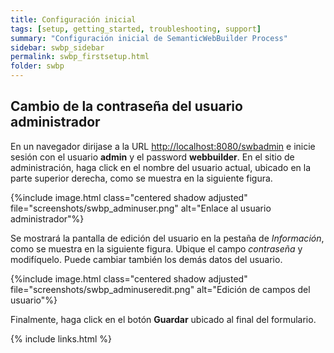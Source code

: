 ```yaml
---
title: Configuración inicial
tags: [setup, getting_started, troubleshooting, support]
summary: "Configuración inicial de SemanticWebBuilder Process"
sidebar: swbp_sidebar
permalink: swbp_firstsetup.html
folder: swbp
---
```


## Cambio de la contraseña del usuario administrador
En un navegador dirijase a la URL [http://localhost:8080/swbadmin](http://localhost:8080/swbadmin) e inicie sesión con el usuario **admin** y el password **webbuilder**. En el sitio de administración, haga click en el nombre del usuario actual, ubicado en la parte superior derecha, como se muestra en la siguiente figura.

{%include image.html class="centered shadow adjusted" file="screenshots/swbp_adminuser.png" alt="Enlace al usuario administrador"%}

Se mostrará la pantalla de edición del usuario en la pestaña de _Información_, como se muestra en la siguiente figura. Ubique el campo _contraseña_ y modifíquelo. Puede cambiar también los demás datos del usuario.

{%include image.html class="centered shadow adjusted" file="screenshots/swbp_adminuseredit.png" alt="Edición de campos del usuario"%}

Finalmente, haga click en el botón **Guardar** ubicado al final del formulario.

{% include links.html %}
